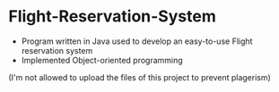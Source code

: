 # Flight-Reservation-System
- Program written in Java used to develop an easy-to-use Flight reservation system
- Implemented Object-oriented programming

(I'm not allowed to upload the files of this project to prevent plagerism)
